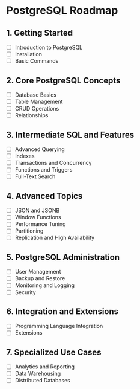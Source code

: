 # PostgreSQL Roadmap

## 1. Getting Started
- [ ] Introduction to PostgreSQL
- [ ] Installation
- [ ] Basic Commands

## 2. Core PostgreSQL Concepts
- [ ] Database Basics
- [ ] Table Management
- [ ] CRUD Operations
- [ ] Relationships

## 3. Intermediate SQL and Features
- [ ] Advanced Querying
- [ ] Indexes
- [ ] Transactions and Concurrency
- [ ] Functions and Triggers
- [ ] Full-Text Search

## 4. Advanced Topics
- [ ] JSON and JSONB
- [ ] Window Functions
- [ ] Performance Tuning
- [ ] Partitioning
- [ ] Replication and High Availability

## 5. PostgreSQL Administration
- [ ] User Management
- [ ] Backup and Restore
- [ ] Monitoring and Logging
- [ ] Security

## 6. Integration and Extensions
- [ ] Programming Language Integration
- [ ] Extensions

## 7. Specialized Use Cases
- [ ] Analytics and Reporting
- [ ] Data Warehousing
- [ ] Distributed Databases
